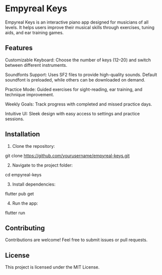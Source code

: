 # Empyreal Keys

Empyreal Keys is an interactive piano app designed for musicians of all levels. It helps users improve their musical skills through exercises, tuning aids, and ear training games.

## Features

Customizable Keyboard: Choose the number of keys (12–20) and switch between different instruments.

Soundfonts Support: Uses SF2 files to provide high-quality sounds. Default soundfont is preloaded, while others can be downloaded on demand.

Practice Mode: Guided exercises for sight-reading, ear training, and technique improvement.

Weekly Goals: Track progress with completed and missed practice days.

Intuitive UI: Sleek design with easy access to settings and practice sessions.


## Installation

1. Clone the repository:

git clone https://github.com/yourusername/empyreal-keys.git


2. Navigate to the project folder:

cd empyreal-keys


3. Install dependencies:

flutter pub get


4. Run the app:

flutter run



## Contributing

Contributions are welcome! Feel free to submit issues or pull requests.

## License

This project is licensed under the MIT License.